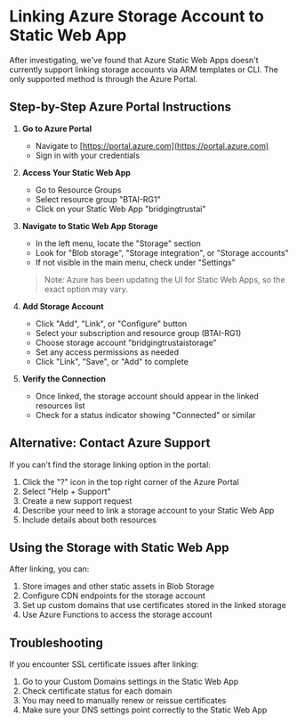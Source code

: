 # Linking Azure Storage Account to Static Web App

After investigating, we've found that Azure Static Web Apps doesn't currently support linking storage accounts via ARM templates or CLI. The only supported method is through the Azure Portal.

## Step-by-Step Azure Portal Instructions

1. **Go to Azure Portal**
   - Navigate to [https://portal.azure.com](https://portal.azure.com)
   - Sign in with your credentials

2. **Access Your Static Web App**
   - Go to Resource Groups
   - Select resource group "BTAI-RG1"
   - Click on your Static Web App "bridgingtrustai"

3. **Navigate to Static Web App Storage**
   - In the left menu, locate the "Storage" section
   - Look for "Blob storage", "Storage integration", or "Storage accounts" 
   - If not visible in the main menu, check under "Settings"

   > Note: Azure has been updating the UI for Static Web Apps, so the exact option may vary.

4. **Add Storage Account**
   - Click "Add", "Link", or "Configure" button
   - Select your subscription and resource group (BTAI-RG1)
   - Choose storage account "bridgingtrustaistorage"
   - Set any access permissions as needed
   - Click "Link", "Save", or "Add" to complete

5. **Verify the Connection**
   - Once linked, the storage account should appear in the linked resources list
   - Check for a status indicator showing "Connected" or similar

## Alternative: Contact Azure Support

If you can't find the storage linking option in the portal:

1. Click the "?" icon in the top right corner of the Azure Portal
2. Select "Help + Support"
3. Create a new support request
4. Describe your need to link a storage account to your Static Web App
5. Include details about both resources

## Using the Storage with Static Web App

After linking, you can:

1. Store images and other static assets in Blob Storage
2. Configure CDN endpoints for the storage account
3. Set up custom domains that use certificates stored in the linked storage
4. Use Azure Functions to access the storage account

## Troubleshooting

If you encounter SSL certificate issues after linking:

1. Go to your Custom Domains settings in the Static Web App
2. Check certificate status for each domain
3. You may need to manually renew or reissue certificates
4. Make sure your DNS settings point correctly to the Static Web App 